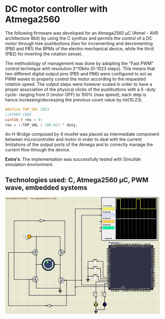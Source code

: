 # DC motor controller with Atmega2560

The following firmware was developed for an Atmega2560 µC (Atmel - AVR architecture 8bit) by using the C synthax and permits the control of a DC motor through tree pushbuttons (two for incrementing and decrementing (PB0 and PB1) the RPMs of the electro-mechanical device, while the third (PB2) for inverting the rotation sense).

The methodology of management was done by adopting the "Fast PWM" control technique with resolution 2^10bits (0-1023 steps).
This means that two different digital output pins (PB5 and PB6) were configured to act as PWM waves to properly control the motor according to the requested rotation speed.
The output steps were however scaled in order to have a proper association of the physical clicks of the pushbuttons with a δ -duty cycle- ranging from 0 (motor OFF) to 100% (max speed); each step is hence increasing/decreasing the previous count value by int(10.23). <br>
```c
#define TOP_VAL 1023
//OTHER CODE
uint16_t res = 0;
res = ((TOP_VAL / 100.0)) * duty;
``` 

An H-Bridge composed by 4 mosfet was placed as intermediate component between microcontroller and motor in order to deal with the current limitations of the output ports of the Atmega and to correctly manage the current flow through the device.

**Extra's**: The implementation was successfully tested with SimulIde simulation environment.

## Technologies used: C, Atmega2560 µC, PWM wave, embedded systems
![Alt text](PWM_motor_controller.png)







